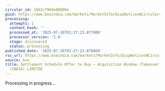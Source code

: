 ```yaml
---
circular_id: 1662cf9b9e08008e
guid: https://www.bseindia.com/markets/MarketInfo/DispNoticesNCirculars.aspx?Noticeid={D4FCC2EF-68AE-4262-878E-6E3FCC8F2232}&noticeno=20250725-8&dt=07/25/2025&icount=8&totcount=69&flag=0
processing:
  attempts: 1
  content_hash: ''
  processed_at: '2025-07-26T01:27:23.877000'
  processor_version: '2.0'
  stage: discovered
  status: processing
published_date: '2025-07-26T01:27:23.876860'
rss_url: https://www.bseindia.com/markets/MarketInfo/DispNoticesNCirculars.aspx?Noticeid={D4FCC2EF-68AE-4262-878E-6E3FCC8F2232}&noticeno=20250725-8&dt=07/25/2025&icount=8&totcount=69&flag=0
source: bse
title: Settlement Schedule Offer to Buy – Acquisition Window (Takeover) for ROTOGRAPHICS
  (INDIA) LIMITED
---
```


Processing in progress...